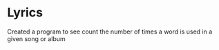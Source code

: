 # Lyrics
Created a program to see count the number of times a word is used in a given song or album
